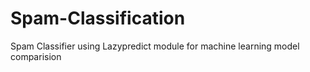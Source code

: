 # Spam-Classification
Spam Classifier using Lazypredict module for machine learning model comparision
